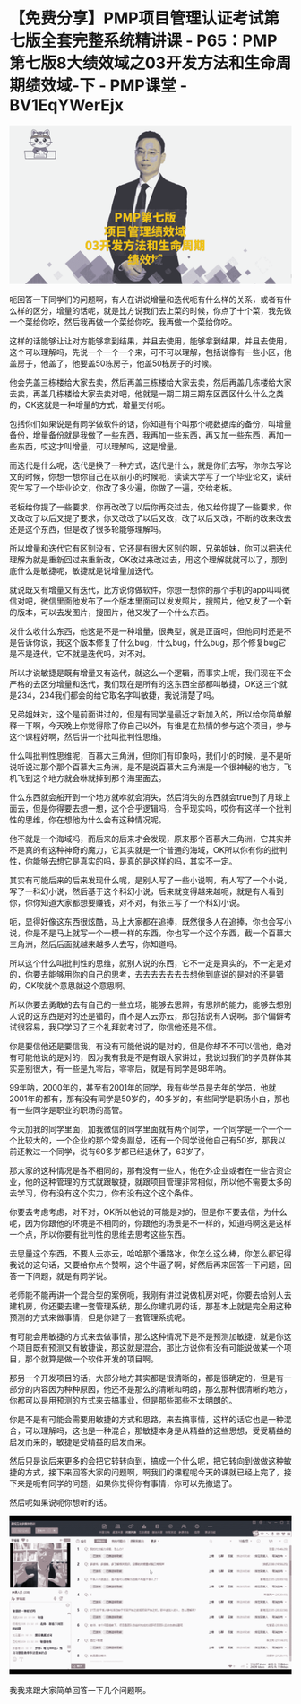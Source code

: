 # 【免费分享】PMP项目管理认证考试第七版全套完整系统精讲课 - P65：PMP第七版8大绩效域之03开发方法和生命周期绩效域-下 - PMP课堂 - BV1EqYWerEjx

![](img/5036304e75a4c69dc74029a1519c66d8_0.png)

呃回答一下同学们的问题啊，有人在讲说增量和迭代呃有什么样的关系，或者有什么样的区分，增量的话呢，就是比方说我们去上菜的时候，你点了十个菜，我先做一个菜给你吃，然后我再做一个菜给你吃，我再做一个菜给你吃。

这样的话能够让让对方能够拿到结果，并且去使用，能够拿到结果，并且去使用，这个可以理解吗，先说一个一个一个来，可不可以理解，包括说像有一些小区，他盖房子，他盖了，他要盖50栋房子，他盖50栋房子的时候。

他会先盖三栋楼给大家去卖，然后再盖三栋楼给大家去卖，然后再盖几栋楼给大家去卖，再盖几栋楼给大家去卖对吧，他就是一期二期三期东区西区什么什么之类的，OK这就是一种增量的方式，增量交付呃。

包括你们如果说是有同学做软件的话，你知道有个叫那个呃数据库的备份，叫增量备份，增量备份就是我做了一些东西，我再加一些东西，再又加一些东西，再加一些东西，哎这才叫增量，可以理解吗，这是增量。

而迭代是什么呢，迭代是换了一种方式，迭代是什么，就是你们去写，你你去写论文的时候，你想一想你自己在以前小的时候呃，读读大学写了一个毕业论文，读研究生写了一个毕业论文，你改了多少遍，你做了一遍，交给老板。

老板给你提了一些要求，你再改改了以后你再交过去，他又给你提了一些要求，你又改改了以后又提了要求，你又改改了以后又改，改了以后又改，不断的改来改去还是这个东西，但是改了很多轮能够理解吗。

所以增量和迭代它有区别没有，它还是有很大区别的啊，兄弟姐妹，你可以把迭代理解为就是重新回过来重新改，OK改过来改过去，用这个理解就就可以了，那到底什么是敏捷呢，敏捷就是说增量加迭代。

就说既又有增量又有迭代，比方说你做软件，你想一想你的那个手机的app叫叫微信对吧，微信里面他发布了一个版本里面可以发发照片，搜照片，他又发了一个新的版本，可以去发图片，搜图片，他又发了一个什么东西。

发什么收什么东西，他这是不是一种增量，很典型，就是正面吗，但他同时还是不是告诉你说，我这个版本修复了什么bug，什么bug，什么bug，那个修复bug它是不是迭代，它不就是迭代吗，对不对。

所以才说敏捷是既有增量又有迭代，就这么一个逻辑，而事实上呢，我们现在不会严格的去区分增量和迭代，我们现在是所有的这东西全部都叫敏捷，OK这三个就是234，234我们都会的给它取名字叫敏捷，我说清楚了吗。

兄弟姐妹对，这个是前面讲过的，但是有同学是最近才新加入的，所以给你简单解释一下啊，今天晚上你觉得除了你自己以外，有谁是在热情的参与这个项目，参与这个课程好啊，然后讲一个批叫批判性思维。

什么叫批判性思维呢，百慕大三角洲，但你们有印象吗，我们小的时候，是不是听说听说过那个那个百慕大三角洲，是不是说百慕大三角洲是一个很神秘的地方，飞机飞到这个地方就会咻就掉到那个海里面去。

什么东西就会船开到一个地方就咻就会消失，然后消失的东西就会true到了月球上面去，但是你得要去想一想，这个合乎逻辑吗，合乎现实吗，哎你有这样一个批判性的思维，你在想他为什么会有这种情况呢。

他不就是一个海域吗，而后来的后来才会发现，原来那个百慕大三角洲，它其实并不是真的有这种神奇的魔力，它其实就是一个普通的海域，OK所以你有你的批判性，你能够去想它是真实的吗，是真的是这样的吗，其实不一定。

其实有可能后来的后来发现什么呢，是别人写了一些小说啊，有人写了一个小说，写了一科幻小说，然后基于这个科幻小说，后来就变得越来越呃，就是有人看到你，你你知道大家都想要赚钱，对不对，有张三写了一个科幻小说。

呃，显得好像这东西很炫酷，马上大家都在追捧，既然很多人在追捧，你也会写小说，你是不是马上就写一个一模一样的东西，你也写一个这个东西，截一个百慕大三角洲，然后后面就越来越多人去写，你知道吗。

所以这个什么叫批判性的思维，就别人说的东西，它不一定是真实的，不一定是对的，你要去能够用你的自己的思考，去去去去去去去想他到底说的是对的还是错的，OK唉就个意思就这个意思啊。

所以你要去勇敢的去有自己的一些立场，能够去思辨，有思辨的能力，能够去想别人说的这东西是对的还是错的，而不是人云亦云，那包括说有人说啊，那个偏僻考试很容易，我只学习了三个礼拜就考过了，你信他还是不信。

你是要信他还是要信我，有没有可能他说的是对的，但是你却不不可以信他，绝对有可能他说的是对的，因为我有我是不是有跟大家讲过，我说过我们的学员群体其实差别很大，有一些是九零后，零零后，就是有同学是98年呐。

99年呐，2000年的，甚至有2001年的同学，我有些学员是去年的学员，他就2001年的都有，那有没有同学是50岁的，40多岁的，有些同学是职场小白，那也有一些同学是职业的职场的高管。

今天加我的同学里面，加我微信的同学里面就有两个同学，一个同学是一个一个一个比较大的，一个企业的那个常务副总，还有一个同学说他自己有50岁，那我以前还教过一个同学，说有60多岁都已经退休了，63岁了。

那大家的这种情况是各不相同的，那有没有一些人，他在外企业或者在一些合资企业，他的这种管理的方式就跟敏捷，就跟项目管理非常相似，所以他不需要太多的去学习，你有没有这个实力，你有没有这个这个条件。

你要去考虑考虑，对不对，OK所以他说的可能是对的，但是你不要去信，为什么呢，因为你跟他的环境是不相同的，你跟他的场景是不一样的，知道吗啊这是这样一个点，所以你要有批判性的思维去思考这些东西。

去思量这个东西，不要人云亦云，哈哈那个潘路冰，你怎么这么棒，你怎么都记得我说的这句话，又要给你点个赞啊，这个牛逼了啊，好然后再来回答一下问题，回答一下问题，就是有同学说。

老师能不能再讲一个混合型的案例呃，我刚有讲过说做机房对吧，你要去给别人去建机房，你还要去建一套管理系统，那么你建机房的话，那基本上就是完全用这种预测的方式来做事情，但是你建了一套管理系统呢。

有可能会用敏捷的方式来去做事情，那么这种情况下是不是预测加敏捷，就是你这个项目既有预测又有敏捷诶，那这就是混合，那比方说你有没有可能说做某一个项目，那个就算是做一个软件开发的项目啊。

那另一个开发项目的话，大部分地方其实都是很清晰的，都是很确定的，但是有一部分的内容因为种种原因，他还不是那么的清晰和明朗，那么那种很清晰的地方，你都可以是用预测的方式来去搞事业，但是那些那些不太明朗的。

你是不是有可能会需要用敏捷的方式和思路，来去搞事情，这样的话它也是一种混合，可以理解吗，这也是一种混合，那敏捷本身是从精益的这些思想，受受精益的启发而来的，敏捷是受精益的启发而来。

然后只是说后来更多的会把它转转向到，搞成一个什么呢，把它转向到做做这种敏捷的方式，接下来回答大家的问题啊，啊我们的课程呢今天的课就已经上完了，接下来是呃有同学的问题，如果你觉得你有事情，你可以先撤退了。

然后呢如果说呃你想听的话。

![](img/5036304e75a4c69dc74029a1519c66d8_2.png)

我我来跟大家简单回答一下几个问题啊。